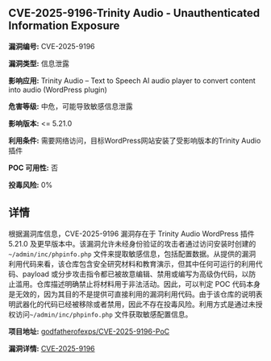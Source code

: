 ## CVE-2025-9196-Trinity Audio - Unauthenticated Information Exposure

**漏洞编号:** CVE-2025-9196

**漏洞类型:** 信息泄露

**影响应用:** Trinity Audio – Text to Speech AI audio player to convert content into audio (WordPress plugin)

**危害等级:** 中危，可能导致敏感信息泄露

**影响版本:** <= 5.21.0

**利用条件:** 需要网络访问，目标WordPress网站安装了受影响版本的Trinity Audio插件

**POC 可用性:** 否

**投毒风险:** 0%

## 详情

根据漏洞库信息，CVE-2025-9196 漏洞存在于 Trinity Audio WordPress 插件 5.21.0 及更早版本中。该漏洞允许未经身份验证的攻击者通过访问安装时创建的 `~/admin/inc/phpinfo.php` 文件来提取敏感信息，包括配置数据。从提供的漏洞利用代码来看，该仓库包含安全研究材料和教育演示，但其中任何可运行的利用代码、payload 或分步攻击指令都已被故意编辑、禁用或编写为高级伪代码，以防止滥用。仓库描述明确禁止将材料用于非法活动。因此，可以判定 POC 代码本身是无效的，因为其目的不是提供可直接利用的漏洞利用代码。由于该仓库的说明表明武器化的代码已经被移除或者禁用，因此不存在投毒风险。利用方式是通过未授权访问`~/admin/inc/phpinfo.php` 文件获取敏感配置信息。

**项目地址:** [godfatherofexps/CVE-2025-9196-PoC](https://github.com/godfatherofexps/CVE-2025-9196-PoC)

**漏洞详情:** [CVE-2025-9196](https://nvd.nist.gov/vuln/detail/CVE-2025-9196)